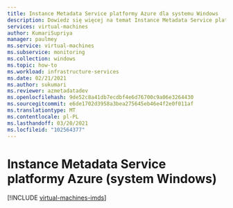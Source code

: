 ```yaml
---
title: Instance Metadata Service platformy Azure dla systemu Windows
description: Dowiedz się więcej na temat Instance Metadata Service platformy Azure oraz informacje o aktualnie uruchomionych wystąpieniach maszyn wirtualnych w systemie Windows.
services: virtual-machines
author: KumariSupriya
manager: paulmey
ms.service: virtual-machines
ms.subservice: monitoring
ms.collection: windows
ms.topic: how-to
ms.workload: infrastructure-services
ms.date: 02/21/2021
ms.author: sukumari
ms.reviewer: azmetadatadev
ms.openlocfilehash: 9de52c8a41db7ecdbf4e6d76700c9a06e3264430
ms.sourcegitcommit: e6de1702d3958a3bea275645eb46e4f2e0f011af
ms.translationtype: MT
ms.contentlocale: pl-PL
ms.lasthandoff: 03/20/2021
ms.locfileid: "102564377"
---
```

# <a name="azure-instance-metadata-service-windows"></a>Instance Metadata Service platformy Azure (system Windows)

[!INCLUDE [virtual-machines-imds](../../../includes/virtual-machines-imds.md)]

